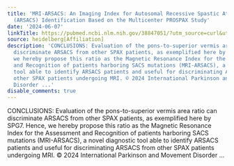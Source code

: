 ```yaml
---
title: 'MRI-ARSACS: An Imaging Index for Autosomal Recessive Spastic Ataxia of Charlevoix-Saguenay
  (ARSACS) Identification Based on the Multicenter PROSPAX Study'
date: '2024-06-07'
linkTitle: https://pubmed.ncbi.nlm.nih.gov/38847051/?utm_source=curl&utm_medium=rss&utm_campaign=pubmed-2&utm_content=1FakS-2QOkCT8HsMOQP1bCRQ4YzyumYOmxmF0moLsQ3dFB1E9V&fc=20220326224207&ff=20240607181555&v=2.18.0.post9+e462414
source: heidelberg[Affiliation]
description: 'CONCLUSIONS: Evaluation of the pons-to-superior vermis area ratio can
  discriminate ARSACS from other SPAX patients, as exemplified here by SPG7. Hence,
  we hereby propose this ratio as the Magnetic Resonance Index for the Assessment
  and Recognition of patients harboring SACS mutations (MRI-ARSACS), a novel diagnostic
  tool able to identify ARSACS patients and useful for discriminating ARSACS from
  other SPAX patients undergoing MRI. © 2024 International Parkinson and Movement
  Disorder ...'
disable_comments: true
---
```

CONCLUSIONS: Evaluation of the pons-to-superior vermis area ratio can discriminate ARSACS from other SPAX patients, as exemplified here by SPG7. Hence, we hereby propose this ratio as the Magnetic Resonance Index for the Assessment and Recognition of patients harboring SACS mutations (MRI-ARSACS), a novel diagnostic tool able to identify ARSACS patients and useful for discriminating ARSACS from other SPAX patients undergoing MRI. © 2024 International Parkinson and Movement Disorder ...